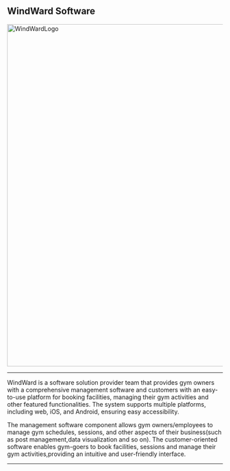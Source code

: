 ## WindWard Software
<img src="https://user-images.githubusercontent.com/80749465/221351857-15d8c38f-13d4-4bba-8fa4-7e19eae76f7f.png" alt="WindWardLogo" style="height:20vh" />

<hr>

WindWard is a software solution provider team that provides gym owners with a comprehensive management software and customers
with an easy-to-use platform for booking facilities, managing their gym activities and other featured functionalities. 
The system supports multiple platforms, including web, iOS, and Android, ensuring easy accessibility.

The management software component allows gym owners/employees to manage gym schedules, sessions, and other aspects of their business(such as post management,data visualization and so on). 
The customer-oriented software enables gym-goers to book facilities, sessions and manage their gym activities,providing an intuitive and user-friendly interface.
<hr>
